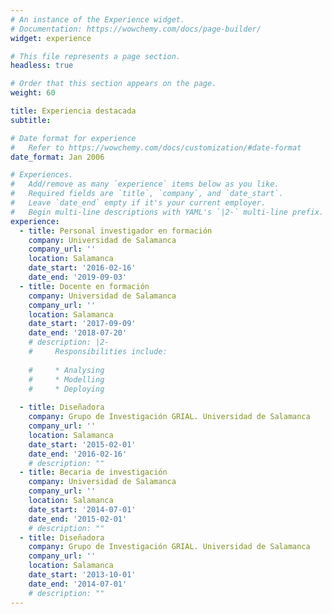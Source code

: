 ```yaml
---
# An instance of the Experience widget.
# Documentation: https://wowchemy.com/docs/page-builder/
widget: experience

# This file represents a page section.
headless: true

# Order that this section appears on the page.
weight: 60

title: Experiencia destacada
subtitle:

# Date format for experience
#   Refer to https://wowchemy.com/docs/customization/#date-format
date_format: Jan 2006

# Experiences.
#   Add/remove as many `experience` items below as you like.
#   Required fields are `title`, `company`, and `date_start`.
#   Leave `date_end` empty if it's your current employer.
#   Begin multi-line descriptions with YAML's `|2-` multi-line prefix.
experience:
  - title: Personal investigador en formación
    company: Universidad de Salamanca
    company_url: ''
    location: Salamanca
    date_start: '2016-02-16'
    date_end: '2019-09-03'
  - title: Docente en formación
    company: Universidad de Salamanca
    company_url: ''
    location: Salamanca
    date_start: '2017-09-09'
    date_end: '2018-07-20'
    # description: |2-
    #     Responsibilities include:
        
    #     * Analysing
    #     * Modelling
    #     * Deploying
        
  - title: Diseñadora
    company: Grupo de Investigación GRIAL. Universidad de Salamanca
    company_url: ''
    location: Salamanca
    date_start: '2015-02-01'
    date_end: '2016-02-16'
    # description: ""
  - title: Becaria de investigación
    company: Universidad de Salamanca
    company_url: ''
    location: Salamanca
    date_start: '2014-07-01'
    date_end: '2015-02-01'
    # description: ""
  - title: Diseñadora
    company: Grupo de Investigación GRIAL. Universidad de Salamanca
    company_url: ''
    location: Salamanca
    date_start: '2013-10-01'
    date_end: '2014-07-01'
    # description: ""
---
```

